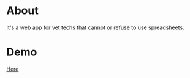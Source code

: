 # About

It's a web app for vet techs that cannot or refuse to use spreadsheets.

# Demo

[Here](http://vetcalc.shiranai.moe/)